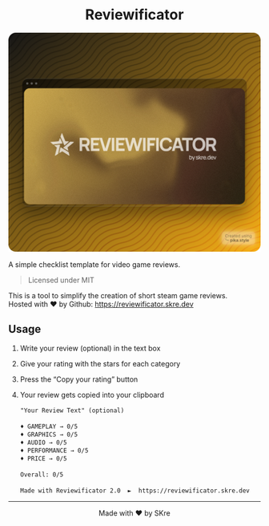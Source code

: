 <h1 align="center">Reviewificator</h1>

<p align="center"><img src="./assets/images/preview.png"></p>

A simple checklist template for video game reviews.  
> Licensed under MIT

This is a tool to simplify the creation of short steam game reviews.  
Hosted with ❤ by Github: https://reviewificator.skre.dev

## Usage

1) Write your review (optional) in the text box

2) Give your rating with the stars for each category

3) Press the “Copy your rating” button

4) Your review gets copied into your clipboard
    ```console
    "Your Review Text" (optional)

    ♦ GAMEPLAY → 0/5
    ♦ GRAPHICS → 0/5
    ♦ AUDIO → 0/5
    ♦ PERFORMANCE → 0/5
    ♦ PRICE → 0/5

    Overall: 0/5

    Made with Reviewificator 2.0  ►  https://reviewificator.skre.dev
    ```
    
___
<p align="center">Made with ❤️ by SKre</p>